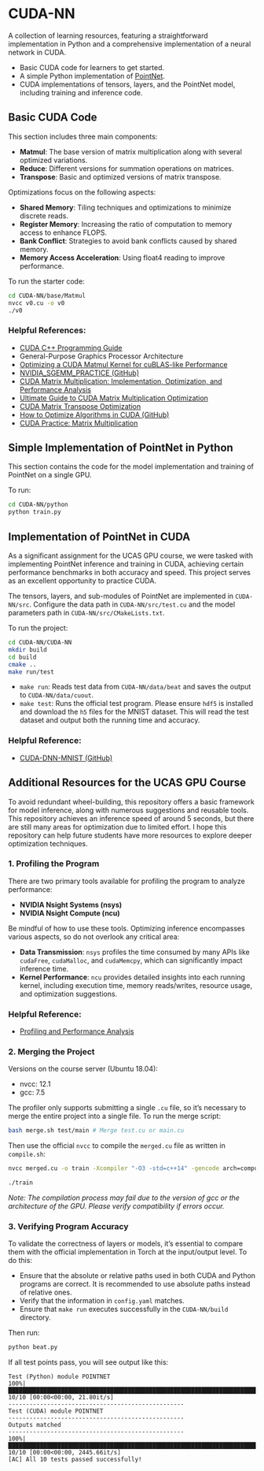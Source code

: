 # CUDA-NN
A collection of learning resources, featuring a straightforward implementation in Python and a comprehensive implementation of a neural network in CUDA.

* Basic CUDA code for learners to get started.
* A simple Python implementation of [PointNet](https://arxiv.org/abs/1612.00593).
* CUDA implementations of tensors, layers, and the PointNet model, including training and inference code.

## Basic CUDA Code
This section includes three main components:
* **Matmul**: The base version of matrix multiplication along with several optimized variations.
* **Reduce**: Different versions for summation operations on matrices.
* **Transpose**: Basic and optimized versions of matrix transpose.

Optimizations focus on the following aspects:
* **Shared Memory**: Tiling techniques and optimizations to minimize discrete reads.
* **Register Memory**: Increasing the ratio of computation to memory access to enhance FLOPS.
* **Bank Conflict**: Strategies to avoid bank conflicts caused by shared memory.
* **Memory Access Acceleration**: Using float4 reading to improve performance.

To run the starter code:
```bash
cd CUDA-NN/base/Matmul
nvcc v0.cu -o v0
./v0
```

### Helpful References:
* [CUDA C++ Programming Guide](https://docs.nvidia.com/cuda/cuda-c-programming-guide/index.html#atomic-functions)
* General-Purpose Graphics Processor Architecture
* [Optimizing a CUDA Matmul Kernel for cuBLAS-like Performance](https://siboehm.com/articles/22/CUDA-MMM)
* [NVIDIA_SGEMM_PRACTICE (GitHub)](https://github.com/wangzyon/NVIDIA_SGEMM_PRACTICE)
* [CUDA Matrix Multiplication: Implementation, Optimization, and Performance Analysis](https://chiemon.github.io/2020/02/06/CUDA-%E7%9F%A9%E9%98%B5%E4%B9%98%E6%B3%95-%E4%BC%98%E5%8C%96%E5%8F%8A%E6%80%A7%E8%83%BD%E5%88%86%E6%9E%90-%E4%B8%8A.html)
* [Ultimate Guide to CUDA Matrix Multiplication Optimization](https://zhuanlan.zhihu.com/p/410278370)
* [CUDA Matrix Transpose Optimization](https://code.hitori.moe/post/cuda-transpose-optimization/)
* [How to Optimize Algorithms in CUDA (GitHub)](https://github.com/BBuf/how-to-optim-algorithm-in-cuda)
* [CUDA Practice: Matrix Multiplication](http://www.zh0ngtian.tech/posts/975c867a.html)

## Simple Implementation of PointNet in Python
This section contains the code for the model implementation and training of PointNet on a single GPU.

To run:
```bash
cd CUDA-NN/python
python train.py
```

## Implementation of PointNet in CUDA
As a significant assignment for the UCAS GPU course, we were tasked with implementing PointNet inference and training in CUDA, achieving certain performance benchmarks in both accuracy and speed. This project serves as an excellent opportunity to practice CUDA.

The tensors, layers, and sub-modules of PointNet are implemented in `CUDA-NN/src`. Configure the data path in `CUDA-NN/src/test.cu` and the model parameters path in `CUDA-NN/src/CMakeLists.txt`.

To run the project:
```bash
cd CUDA-NN/CUDA-NN
mkdir build
cd build
cmake ..
make run/test
```

* `make run`: Reads test data from `CUDA-NN/data/beat` and saves the output to `CUDA-NN/data/cuout`.
* `make test`: Runs the official test program. Please ensure `hdf5` is installed and download the `h5` files for the MNIST dataset. This will read the test dataset and output both the running time and accuracy.

### Helpful Reference:
* [CUDA-DNN-MNIST (GitHub)](https://github.com/jpowie01/CUDA-DNN-MNIST)

## Additional Resources for the UCAS GPU Course
To avoid redundant wheel-building, this repository offers a basic framework for model inference, along with numerous suggestions and reusable tools. This repository achieves an inference speed of around 5 seconds, but there are still many areas for optimization due to limited effort. I hope this repository can help future students have more resources to explore deeper optimization techniques.

### 1. Profiling the Program
There are two primary tools available for profiling the program to analyze performance:
* **NVIDIA Nsight Systems (nsys)**
* **NVIDIA Nsight Compute (ncu)**

Be mindful of how to use these tools. Optimizing inference encompasses various aspects, so do not overlook any critical area:
* **Data Transmission**: `nsys` profiles the time consumed by many APIs like `cudaFree`, `cudaMalloc`, and `cudaMemcpy`, which can significantly impact inference time.
* **Kernel Performance**: `ncu` provides detailed insights into each running kernel, including execution time, memory reads/writes, resource usage, and optimization suggestions.

### Helpful Reference:
* [Profiling and Performance Analysis](https://blog.csdn.net/qq_44108731/article/details/140502836)

### 2. Merging the Project
Versions on the course server (Ubuntu 18.04):
* nvcc: 12.1
* gcc: 7.5

The profiler only supports submitting a single `.cu` file, so it’s necessary to merge the entire project into a single file. To run the merge script:

```bash
bash merge.sh test/main # Merge test.cu or main.cu
```

Then use the official `nvcc` to compile the `merged.cu` file as written in `compile.sh`:
```bash
nvcc merged.cu -o train -Xcompiler "-O3 -std=c++14" -gencode arch=compute_60,code=sm_60 -gencode arch=compute_61,code=sm_61 -gencode arch=compute_62,code=sm_62 -gencode arch=compute_70,code=sm_70 -lhdf5_cpp -lhdf5

./train
```

*Note: The compilation process may fail due to the version of gcc or the architecture of the GPU. Please verify compatibility if errors occur.*

### 3. Verifying Program Accuracy
To validate the correctness of layers or models, it’s essential to compare them with the official implementation in Torch at the input/output level. To do this:

* Ensure that the absolute or relative paths used in both CUDA and Python programs are correct. It is recommended to use absolute paths instead of relative ones.
* Verify that the information in `config.yaml` matches.
* Ensure that `make run` executes successfully in the `CUDA-NN/build` directory.

Then run:
```bash
python beat.py
```

If all test points pass, you will see output like this:
```
Test (Python) module POINTNET
100%|█████████████████████████████████████████████████████████████████████████████████████████████████████████████████████████████| 10/10 [00:00<00:00, 21.80it/s]
--------------------------------------------------
Test (CUDA) module POINTNET
--------------------------------------------------
Outputs matched
--------------------------------------------------
100%|███████████████████████████████████████████████████████████████████████████████████████████████████████████████████████████| 10/10 [00:00<00:00, 2445.66it/s]
[AC] All 10 tests passed successfully!
```